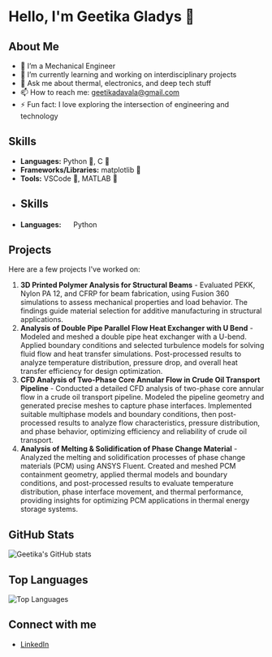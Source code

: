 # Hello, I'm Geetika Gladys 👋

## About Me
- 🔧 I’m a Mechanical Engineer
- 🌱 I’m currently learning and working on interdisciplinary projects
- 💬 Ask me about thermal, electronics, and deep tech stuff
- 📫 How to reach me: geetikadavala@gmail.com
- ⚡ Fun fact: I love exploring the intersection of engineering and technology

## Skills
- **Languages:** Python &#xf3e2;, C &#xf1c9;
- **Frameworks/Libraries:** matplotlib &#xf200;
- **Tools:** VSCode &#xf3ed;, MATLAB &#xf11b;
- ## Skills
- **Languages:** <img src="https://cdnjs.cloudflare.com/ajax/libs/font-awesome/6.0.0-beta3/svgs/brands/python.svg" width="16" height="16" /> Python

## Projects
Here are a few projects I've worked on:

1. **3D Printed Polymer Analysis for Structural Beams** - Evaluated PEKK, Nylon PA 12, and CFRP for beam fabrication, using Fusion 360 simulations to assess mechanical properties and load behavior. The findings guide material selection for additive manufacturing in structural applications.
2. **Analysis of Double Pipe Parallel Flow Heat Exchanger with U Bend** - Modeled and meshed a double pipe heat exchanger with a U-bend. Applied boundary conditions and selected turbulence models for solving fluid flow and heat transfer simulations. Post-processed results to analyze temperature distribution, pressure drop, and overall heat transfer efficiency for design optimization.
3. **CFD Analysis of Two-Phase Core Annular Flow in Crude Oil Transport Pipeline** - Conducted a detailed CFD analysis of two-phase core annular flow in a crude oil transport pipeline. Modeled the pipeline geometry and generated precise meshes to capture phase interfaces. Implemented suitable multiphase models and boundary conditions, then post-processed results to analyze flow characteristics, pressure distribution, and phase behavior, optimizing efficiency and reliability of crude oil transport.
4. **Analysis of Melting & Solidification of Phase Change Material** - Analyzed the melting and solidification processes of phase change materials (PCM) using ANSYS Fluent. Created and meshed PCM containment geometry, applied thermal models and boundary conditions, and post-processed results to evaluate temperature distribution, phase interface movement, and thermal performance, providing insights for optimizing PCM applications in thermal energy storage systems.

## GitHub Stats
![Geetika's GitHub stats](https://github-readme-stats.vercel.app/api?username=Geetika149&show_icons=true&theme=radical)

## Top Languages
![Top Languages](https://github-readme-stats.vercel.app/api/top-langs/?username=Geetika149&layout=compact&theme=radical)

## Connect with me
- [LinkedIn](https://www.linkedin.com/in/geetika-gladys-60b33825b)
